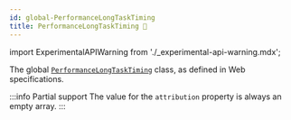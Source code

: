 ```yaml
---
id: global-PerformanceLongTaskTiming
title: PerformanceLongTaskTiming 🧪
---
```


import ExperimentalAPIWarning from './\_experimental-api-warning.mdx';

<ExperimentalAPIWarning />

The global [`PerformanceLongTaskTiming`](https://developer.mozilla.org/en-US/docs/Web/API/PerformanceLongTaskTiming) class, as defined in Web specifications.

:::info Partial support
The value for the `attribution` property is always an empty array.
:::
